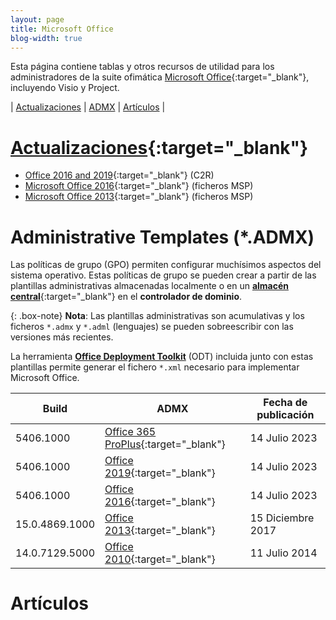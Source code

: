 ```yaml
---
layout: page
title: Microsoft Office
blog-width: true
---
```


Esta página contiene tablas y otros recursos de utilidad para los administradores de la suite ofimática [Microsoft Office](https://docs.microsoft.com/en-us/office/){:target="_blank"}, incluyendo Visio y Project.

| [Actualizaciones](#actualizaciones) | [ADMX](#admx) | [Artículos](#posts) |

# <a name="actualizaciones"></a>[Actualizaciones](https://docs.microsoft.com/en-us/OfficeUpdates/index){:target="_blank"}

* [Office 2016 and 2019](https://docs.microsoft.com/en-us/OfficeUpdates/update-history-office-2019){:target="_blank"} (C2R)
* [Microsoft Office 2016](https://docs.microsoft.com/en-us/OfficeUpdates/msp-files-office-2016){:target="_blank"} (ficheros MSP)
* [Microsoft Office 2013](https://docs.microsoft.com/en-us/OfficeUpdates/msp-files-office-2013){:target="_blank"} (ficheros MSP)

# <a name="admx"></a>Administrative Templates (*.ADMX)

Las políticas de grupo (GPO) permiten configurar muchísimos aspectos del sistema operativo. Estas políticas de grupo se pueden crear a partir de las plantillas administrativas almacenadas localmente o en un [**almacén central**](https://docs.microsoft.com/en-us/troubleshoot/windows-client/group-policy/create-and-manage-central-store){:target="_blank"} en el **controlador de dominio**.

{: .box-note}
**Nota**: Las plantillas administrativas son acumulativas y los ficheros `*.admx` y `*.adml` (lenguajes) se pueden sobreescribir con las versiones más recientes.

La herramienta [**Office Deployment Toolkit**](https://github.com/manelrodero/OSD/tree/main/ODT) (ODT) incluida junto con estas plantillas permite generar el fichero `*.xml` necesario para implementar Microsoft Office.

| Build | ADMX | Fecha de publicación |
| --- | --- | --- |
| 5406.1000 | [Office 365 ProPlus](https://www.microsoft.com/en-us/download/details.aspx?id=49030){:target="_blank"} | 14 Julio 2023 |
| 5406.1000 | [Office 2019](https://www.microsoft.com/en-us/download/details.aspx?id=49030){:target="_blank"} | 14 Julio 2023 |
| 5406.1000 | [Office 2016](https://www.microsoft.com/en-us/download/details.aspx?id=49030){:target="_blank"} | 14 Julio 2023 |
| 15.0.4869.1000 | [Office 2013](https://www.microsoft.com/en-us/download/details.aspx?id=35554){:target="_blank"} | 15 Diciembre 2017 |
| 14.0.7129.5000 | [Office 2010](https://www.microsoft.com/en-us/download/details.aspx?id=18968){:target="_blank"} | 11 Julio 2014 |

# <a name="posts">Artículos
